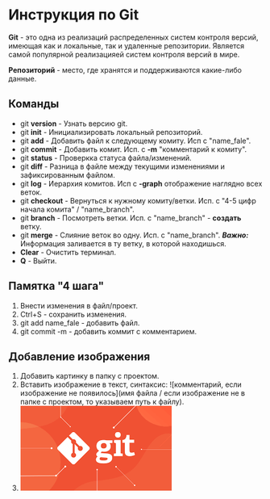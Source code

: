 # Инструкция по Git
**Git** - это одна из реализаций распределенных систем контроля версий, имеющая как и локальные, так и удаленные репозитории. Является самой популярной реализацияей систем контроля версий в мире.

**Репозиторий** - место, где хранятся и поддерживаются какие-либо данные.
## Команды
* git **version** - Узнать версию git.
* git **init** - Инициализировать локальный репозиторий.
* git **add** - Добавить файл к следующему комиту. Исп с "name_fale".
* git **commit** - Добавить комит. Исп. с **-m** "комментарий к комиту".
* git **status** - Проверкка статуса файла/изменений.
* git **diff** - Разница в файле между текущими изменениями и зафиксированным файлом.
* git **log** - Иерархия комитов. Исп с **-graph** отображение наглядно всех веток.
* git **checkout** - Вернуться к нужному комиту/ветки. Исп. с "4-5 цифр начала комита" / "name_branch".
* git **branch** - Посмотреть ветки. Исп. с "name_branch" - **создать** ветку.
* git **merge** - Слияние веток во одну. Исп. с "name_branch". **_Важно:_** Информация заливается в ту ветку, в которой находишься.
* **Clear** - Очистить терминал.
* **Q** - Выйти.

## Памятка "4 шага"
1. Внести изменения в файл/проект.
2. Ctrl+S - сохранить изменения.
3. git add name_fale - добавить файл.
4. git commit -m - добавить коммит с комментарием.

## Добавление изображения
1. Добавить картинку в папку с проектом.
2. Вставить изображение в текст, синтаксис: ![комментарий, если изображение не появилось](имя файла / если изображение не в папке с проектом, то указываем путь к файлу).
3. ![Что-то пошло не так.](image_2.png)
